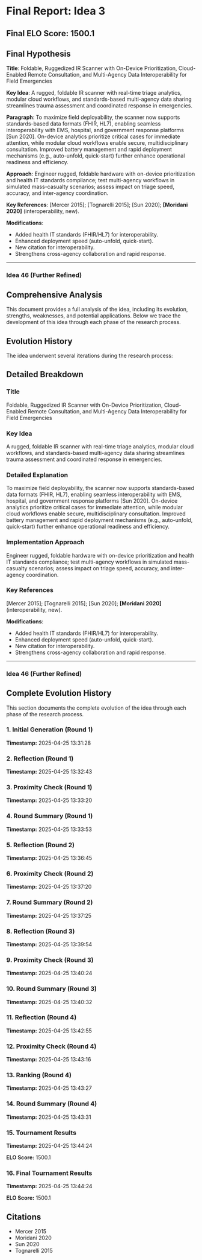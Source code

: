 # Final Report: Idea 3

## Final ELO Score: 1500.1

## Final Hypothesis

**Title**: Foldable, Ruggedized IR Scanner with On-Device Prioritization, Cloud-Enabled Remote Consultation, and Multi-Agency Data Interoperability for Field Emergencies

**Key Idea**: A rugged, foldable IR scanner with real-time triage analytics, modular cloud workflows, and standards-based multi-agency data sharing streamlines trauma assessment and coordinated response in emergencies.

**Paragraph**: To maximize field deployability, the scanner now supports standards-based data formats (FHIR, HL7), enabling seamless interoperability with EMS, hospital, and government response platforms [Sun 2020]. On-device analytics prioritize critical cases for immediate attention, while modular cloud workflows enable secure, multidisciplinary consultation. Improved battery management and rapid deployment mechanisms (e.g., auto-unfold, quick-start) further enhance operational readiness and efficiency.

**Approach**: Engineer rugged, foldable hardware with on-device prioritization and health IT standards compliance; test multi-agency workflows in simulated mass-casualty scenarios; assess impact on triage speed, accuracy, and inter-agency coordination.

**Key References**: [Mercer 2015]; [Tognarelli 2015]; [Sun 2020]; **[Moridani 2020]** (interoperability, new).

**Modifications**:
- Added health IT standards (FHIR/HL7) for interoperability.
- Enhanced deployment speed (auto-unfold, quick-start).
- New citation for interoperability.
- Strengthens cross-agency collaboration and rapid response.

---

### Idea 46 (Further Refined)

## Comprehensive Analysis

This document provides a full analysis of the idea, including its evolution, strengths, weaknesses, and potential applications. Below we trace the development of this idea through each phase of the research process.

## Evolution History

The idea underwent several iterations during the research process:

## Detailed Breakdown

### Title

Foldable, Ruggedized IR Scanner with On-Device Prioritization, Cloud-Enabled Remote Consultation, and Multi-Agency Data Interoperability for Field Emergencies

### Key Idea

A rugged, foldable IR scanner with real-time triage analytics, modular cloud workflows, and standards-based multi-agency data sharing streamlines trauma assessment and coordinated response in emergencies.

### Detailed Explanation

To maximize field deployability, the scanner now supports standards-based data formats (FHIR, HL7), enabling seamless interoperability with EMS, hospital, and government response platforms [Sun 2020]. On-device analytics prioritize critical cases for immediate attention, while modular cloud workflows enable secure, multidisciplinary consultation. Improved battery management and rapid deployment mechanisms (e.g., auto-unfold, quick-start) further enhance operational readiness and efficiency.

### Implementation Approach

Engineer rugged, foldable hardware with on-device prioritization and health IT standards compliance; test multi-agency workflows in simulated mass-casualty scenarios; assess impact on triage speed, accuracy, and inter-agency coordination.

### Key References

[Mercer 2015]; [Tognarelli 2015]; [Sun 2020]; **[Moridani 2020]** (interoperability, new).

**Modifications**:
- Added health IT standards (FHIR/HL7) for interoperability.
- Enhanced deployment speed (auto-unfold, quick-start).
- New citation for interoperability.
- Strengthens cross-agency collaboration and rapid response.

---

### Idea 46 (Further Refined)

## Complete Evolution History

This section documents the complete evolution of the idea through each phase of the research process.

### 1. Initial Generation (Round 1)
**Timestamp:** 2025-04-25 13:31:28



### 2. Reflection (Round 1)
**Timestamp:** 2025-04-25 13:32:43



### 3. Proximity Check (Round 1)
**Timestamp:** 2025-04-25 13:33:20



### 4. Round Summary (Round 1)
**Timestamp:** 2025-04-25 13:33:53



### 5. Reflection (Round 2)
**Timestamp:** 2025-04-25 13:36:45



### 6. Proximity Check (Round 2)
**Timestamp:** 2025-04-25 13:37:20



### 7. Round Summary (Round 2)
**Timestamp:** 2025-04-25 13:37:25



### 8. Reflection (Round 3)
**Timestamp:** 2025-04-25 13:39:54



### 9. Proximity Check (Round 3)
**Timestamp:** 2025-04-25 13:40:24



### 10. Round Summary (Round 3)
**Timestamp:** 2025-04-25 13:40:32



### 11. Reflection (Round 4)
**Timestamp:** 2025-04-25 13:42:55



### 12. Proximity Check (Round 4)
**Timestamp:** 2025-04-25 13:43:16



### 13. Ranking (Round 4)
**Timestamp:** 2025-04-25 13:43:27



### 14. Round Summary (Round 4)
**Timestamp:** 2025-04-25 13:43:31



### 15. Tournament Results
**Timestamp:** 2025-04-25 13:44:24

**ELO Score:** 1500.1



### 16. Final Tournament Results
**Timestamp:** 2025-04-25 13:44:24

**ELO Score:** 1500.1



## Citations

- Mercer 2015
- Moridani 2020
- Sun 2020
- Tognarelli 2015
